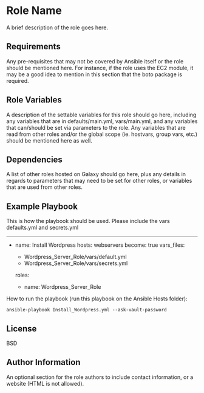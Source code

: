 Role Name
=========

A brief description of the role goes here.

Requirements
------------

Any pre-requisites that may not be covered by Ansible itself or the role should be mentioned here. For instance, if the role uses the EC2 module, it may be a good idea to mention in this section that the boto package is required.

Role Variables
--------------

A description of the settable variables for this role should go here, including any variables that are in defaults/main.yml, vars/main.yml, and any variables that can/should be set via parameters to the role. Any variables that are read from other roles and/or the global scope (ie. hostvars, group vars, etc.) should be mentioned here as well.

Dependencies
------------

A list of other roles hosted on Galaxy should go here, plus any details in regards to parameters that may need to be set for other roles, or variables that are used from other roles.

Example Playbook
----------------

This is how the playbook should be used. Please include the vars defaults.yml and secrets.yml

---
- name: Install Wordpress
  hosts: webservers
  become: true
  vars_files:
    - Wordpress_Server_Role/vars/default.yml
    - Wordpress_Server_Role/vars/secrets.yml

  roles:
    - name: Wordpress_Server_Role

How to run the playbook (run this playbook on the Ansible Hosts folder):
```
ansible-playbook Install_Wordpress.yml --ask-vault-password
```

License
-------

BSD

Author Information
------------------

An optional section for the role authors to include contact information, or a website (HTML is not allowed).
